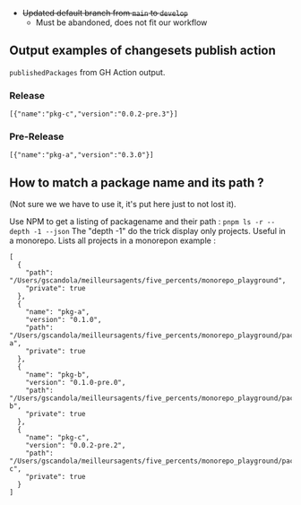 - ~~Updated default branch from `main` to `develop`~~
  - Must be abandoned, does not fit our workflow

## Output examples of changesets publish action

`publishedPackages` from GH Action output.

### Release
```
[{"name":"pkg-c","version":"0.0.2-pre.3"}]
```


### Pre-Release

```
[{"name":"pkg-a","version":"0.3.0"}]
```

## How to match a package name and its path ?

(Not sure we we have to use it, it's put here just to not lost it).

Use NPM to get a listing of packagename and their path : `pnpm ls -r --depth -1 --json`
The "depth -1" do the trick display only projects. Useful in a monorepo. Lists all projects in a monorepon example :

```
[
  {
    "path": "/Users/gscandola/meilleursagents/five_percents/monorepo_playground",
    "private": true
  },
  {
    "name": "pkg-a",
    "version": "0.1.0",
    "path": "/Users/gscandola/meilleursagents/five_percents/monorepo_playground/packages/pkg-a",
    "private": true
  },
  {
    "name": "pkg-b",
    "version": "0.1.0-pre.0",
    "path": "/Users/gscandola/meilleursagents/five_percents/monorepo_playground/packages/pkg-b",
    "private": true
  },
  {
    "name": "pkg-c",
    "version": "0.0.2-pre.2",
    "path": "/Users/gscandola/meilleursagents/five_percents/monorepo_playground/packages/pkg-c",
    "private": true
  }
]
```

